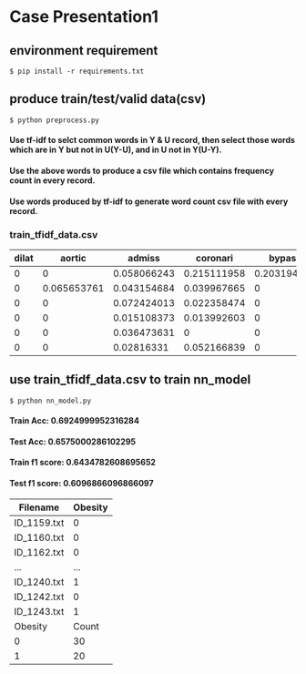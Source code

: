 # Case Presentation1

## environment requirement
`$ pip install -r requirements.txt`

## produce train/test/valid data(csv)
`$ python preprocess.py`

#### Use tf-idf to selct common words in Y & U record, then select those words which are in Y but not in U(Y-U), and in U not in Y(U-Y).

#### Use the above words to produce a csv file which contains frequency count in every record.

#### Use words produced by tf-idf to generate word count csv file with every record.

### train_tfidf_data.csv

| dilat | aortic | admiss | coronari | bypass | pressur | graft | ... |
|---|---|---|---|---|---|---|---|
| 0 | 0 | 0.058066243 | 0.215111958 | 0.203194192 | 0 | 0.207217001 | ... |
| 0 | 0.065653761 | 0.043154684 | 0.039967665 | 0 | 0 | 0 | ... |
| 0 | 0 | 0.072424013 | 0.022358474 | 0 | 0.019764213 | 0 | ... |
| 0 | 0 | 0.015108373 | 0.013992603 | 0 | 0.074214222 | 0 | ... |
| 0 | 0 | 0.036473631 | 0 | 0 | 0.044790763 | 0 | ... |
| 0 | 0 | 0.02816331 | 0.052166839 | 0 | 0 | 0 | ... |

## use train_tfidf_data.csv to train nn_model

`$ python nn_model.py`

#### Train Acc: 0.6924999952316284
#### Test Acc: 0.6575000286102295
#### Train f1 score: 0.6434782608695652
#### Test f1 score: 0.6096866096866097

| Filename | Obesity |
|---|---|
| ID_1159.txt | 0 |
| ID_1160.txt | 0 |
| ID_1162.txt | 0 |
| ...| ... |
| ID_1240.txt | 1 |
| ID_1242.txt | 0 |
| ID_1243.txt | 1 |
| Obesity | Count |
| 0 | 30 |
| 1 | 20 |


